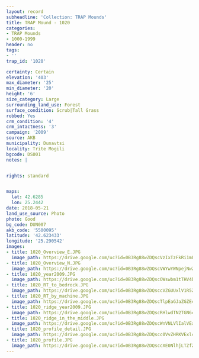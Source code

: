 ```yaml
---
layout: record
subheadline: 'Collection: TRAP Mounds'
title: TRAP Mound - 1020
categories:
- TRAP Mounds
- 1000-1999
header: no
tags:
- ''
trap_id: '1020'

certainty: Certain
elevation: '403'
max_diameter: '25'
min_diameter: '20'
height: '6'
size_category: Large
surrounding_land_use: Forest
surface_condition: Scrub|Tall Grass
robbed: Yes
crm_condition: '4'
crm_intactness: '3'
campaign: '2009'
source: AKB
municipality: Dunavtsi
locality: Trite Mogili
bgcode: DS001
notes: |


rights: standard


maps:
  lat: 42.6285
  lon: 25.2442
date: 2018-05-21
land_use_source: Photo
photo: Good
bg_code: DUN007
akb_code: '5500095'
latitude: '42.623433'
longitude: '25.290542'
images:
- title: 1020_Overview_E.JPG
  image_path: https://drive.google.com/uc?id=0B3Rg88wZDQscVzIxTzFkRi1mLUU
- title: 1020_Overview_N.JPG
  image_path: https://drive.google.com/uc?id=0B3Rg88wZDQscVWYwYWNpejNwZFU
- title: 1020_year2009.JPG
  image_path: https://drive.google.com/uc?id=0B3Rg88wZDQscOWswbm1tTHV4b2c
- title: 1020_RT_to_bedrock.JPG
  image_path: https://drive.google.com/uc?id=0B3Rg88wZDQsccVZGUUxlV1R5Zzg
- title: 1020_RT_by_machine.JPG
  image_path: https://drive.google.com/uc?id=0B3Rg88wZDQscTlpEaGJaZGZEc2M
- title: 1020_ridge_year2009.JPG
  image_path: https://drive.google.com/uc?id=0B3Rg88wZDQscRHlwdTN2TGN6ck0
- title: 1020_ridge_in_the_middle.JPG
  image_path: https://drive.google.com/uc?id=0B3Rg88wZDQscWnVNLVlIalVEaXM
- title: 1020_profile_detail.JPG
  image_path: https://drive.google.com/uc?id=0B3Rg88wZDQscc0VvZHRKVExlc1U
- title: 1020_profile.JPG
  image_path: https://drive.google.com/uc?id=0B3Rg88wZDQsccXE0NlhjLTZfZG8
---
```


